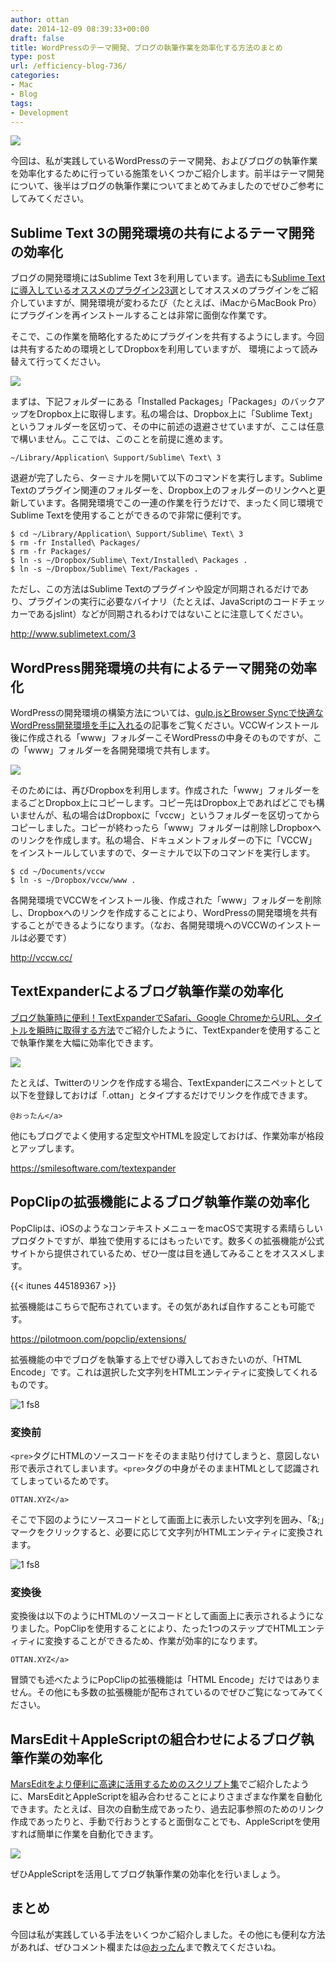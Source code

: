 ```yaml
---
author: ottan
date: 2014-12-09 08:39:33+00:00
draft: false
title: WordPressのテーマ開発、ブログの執筆作業を効率化する方法のまとめ
type: post
url: /efficiency-blog-736/
categories:
- Mac
- Blog
tags:
- Development
---
```


![](/images/2014/12/141203-547ecbe329ea3.jpg)






今回は、私が実践しているWordPressのテーマ開発、およびブログの執筆作業を効率化するために行っている施策をいくつかご紹介します。前半はテーマ開発について、後半はブログの執筆作業についてまとめてみましたのでぜひご参考にしてみてください。





## Sublime Text 3の開発環境の共有によるテーマ開発の効率化





ブログの開発環境にはSublime Text 3を利用しています。過去にも[Sublime Textに導入しているオススメのプラグイン23選](/sublime-text-plugin-321/)としてオススメのプラグインをご紹介していますが、開発環境が変わるたび（たとえば、iMacからMacBook Pro）にプラグインを再インストールすることは非常に面倒な作業です。





そこで、この作業を簡略化するためにプラグインを共有するようにします。今回は共有するための環境としてDropboxを利用していますが、
環境によって読み替えて行ってください。





![](/images/2014/12/141203-547ed23343ec4.png)






まずは、下記フォルダーにある「Installed Packages」「Packages」のバックアップをDropbox上に取得します。私の場合は、Dropbox上に「Sublime Text」というフォルダーを区切って、その中に前述の退避させていますが、ここは任意で構いません。ここでは、このことを前提に進めます。




    
    ~/Library/Application\ Support/Sublime\ Text\ 3
    





退避が完了したら、ターミナルを開いて以下のコマンドを実行します。Sublime Textのプラグイン関連のフォルダーを、Dropbox上のフォルダーのリンクへと更新しています。各開発環境でこの一連の作業を行うだけで、まったく同じ環境でSublime Textを使用することができるので非常に便利です。




    
    $ cd ~/Library/Application\ Support/Sublime\ Text\ 3
    $ rm -fr Installed\ Packages/
    $ rm -fr Packages/
    $ ln -s ~/Dropbox/Sublime\ Text/Installed\ Packages .
    $ ln -s ~/Dropbox/Sublime\ Text/Packages .
    





ただし、この方法はSublime Textのプラグインや設定が同期されるだけであり、プラグインの実行に必要なバイナリ（たとえば、JavaScriptのコードチェッカーであるjslint）などが同期されるわけではないことに注意してください。



http://www.sublimetext.com/3



## WordPress開発環境の共有によるテーマ開発の効率化





WordPressの開発環境の構築方法については、[gulp.jsとBrowser Syncで快適なWordPress開発環境を手に入れる](/gulp-browser-sync-476/)の記事をご覧ください。VCCWインストール後に作成される「www」フォルダーこそWordPressの中身そのものですが、この「www」フォルダーを各開発環境で共有します。





![](/images/2014/12/141203-547ed230e1e02.png)






そのためには、再びDropboxを利用します。作成された「www」フォルダーをまるごとDropbox上にコピーします。コピー先はDropbox上であればどこでも構いませんが、私の場合はDropboxに「vccw」というフォルダーを区切ってからコピーしました。コピーが終わったら「www」フォルダーは削除しDropboxへのリンクを作成します。私の場合、ドキュメントフォルダーの下に「VCCW」をインストールしていますので、ターミナルで以下のコマンドを実行します。




    
    $ cd ~/Documents/vccw
    $ ln -s ~/Dropbox/vccw/www .





各開発環境でVCCWをインストール後、作成された「www」フォルダーを削除し、Dropboxへのリンクを作成することにより、WordPressの開発環境を共有することができるようになります。（なお、各開発環境へのVCCWのインストールは必要です）



http://vccw.cc/



## TextExpanderによるブログ執筆作業の効率化





[ブログ執筆時に便利！TextExpanderでSafari、Google ChromeからURL、タイトルを瞬時に取得する方法](/textexpander-safari-googlechrome-730/)でご紹介したように、TextExpanderを使用することで執筆作業を大幅に効率化できます。





![](/images/2014/12/141203-547ed23707e07.png)






たとえば、Twitterのリンクを作成する場合、TextExpanderにスニペットとして以下を登録しておけば「.ottan」とタイプするだけでリンクを作成できます。




    
    @おったん</a>





他にもブログでよく使用する定型文やHTMLを設定しておけば、作業効率が格段とアップします。



https://smilesoftware.com/textexpander



## PopClipの拡張機能によるブログ執筆作業の効率化





PopClipは、iOSのようなコンテキストメニューをmacOSで実現する素晴らしいプロダクトですが、単独で使用するにはもったいです。数多くの拡張機能が公式サイトから提供されているため、ぜひ一度は目を通してみることをオススメします。



{{< itunes 445189367 >}}



拡張機能はこちらで配布されています。その気があれば自作することも可能です。



https://pilotmoon.com/popclip/extensions/



拡張機能の中でブログを執筆する上でぜひ導入しておきたいのが、「HTML Encode」です。これは選択した文字列をHTMLエンティティに変換してくれるものです。



![1 fs8](/images/2014/12/141203-547f06296e13d.png)




### 変換前





`<pre>`タグにHTMLのソースコードをそのまま貼り付けてしまうと、意図しない形で表示されてしまいます。`<pre>`タグの中身がそのままHTMLとして認識されてしまっているためです。




    
    OTTAN.XYZ</a>





そこで下図のようにソースコードとして画面上に表示したい文字列を囲み、「&;」マークをクリックすると、必要に応じて文字列がHTMLエンティティに変換されます。



![1 fs8](/images/2014/12/141206-5482bd8bbf745.png)




### 変換後





変換後は以下のようにHTMLのソースコードとして画面上に表示されるようになりました。PopClipを使用することにより、たった1つのステップでHTMLエンティティに変換することができるため、作業が効率的になります。




    
    OTTAN.XYZ</a>





冒頭でも述べたようにPopClipの拡張機能は「HTML Encode」だけではありません。その他にも多数の拡張機能が配布されているのでぜひご覧になってみてください。





## MarsEdit＋AppleScriptの組合わせによるブログ執筆作業の効率化





[MarsEditをより便利に高速に活用するためのスクリプト集](/marsedit-script-619/)でご紹介したように、MarsEditとAppleScriptを組み合わせることによりさまざまな作業を自動化できます。たとえば、目次の自動生成であったり、過去記事参照のためのリンク作成であったりと、手動で行おうとすると面倒なことでも、AppleScriptを使用すれば簡単に作業を自動化できます。





![](/images/2014/12/141208-548556b1041cb.png)






ぜひAppleScriptを活用してブログ執筆作業の効率化を行いましょう。





## まとめ





今回は私が実践している手法をいくつかご紹介しました。その他にも便利な方法があれば、ぜひコメント欄または[@おったん](https://twitter.com/ottanxyz)まで教えてくださいね。
